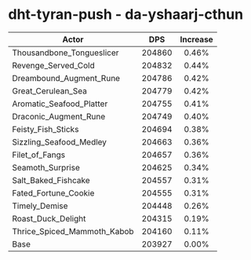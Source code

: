 # dht-tyran-push - da-yshaarj-cthun
| Actor | DPS | Increase |
|---|:---:|:---:|
|Thousandbone_Tongueslicer|204860|0.46%|
|Revenge_Served_Cold|204832|0.44%|
|Dreambound_Augment_Rune|204786|0.42%|
|Great_Cerulean_Sea|204779|0.42%|
|Aromatic_Seafood_Platter|204755|0.41%|
|Draconic_Augment_Rune|204749|0.40%|
|Feisty_Fish_Sticks|204694|0.38%|
|Sizzling_Seafood_Medley|204663|0.36%|
|Filet_of_Fangs|204657|0.36%|
|Seamoth_Surprise|204625|0.34%|
|Salt_Baked_Fishcake|204557|0.31%|
|Fated_Fortune_Cookie|204555|0.31%|
|Timely_Demise|204448|0.26%|
|Roast_Duck_Delight|204315|0.19%|
|Thrice_Spiced_Mammoth_Kabob|204160|0.11%|
|Base|203927|0.00%|
